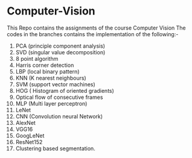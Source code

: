 # Computer-Vision
This Repo contains the assignments of the course Computer Vision
The codes in the branches contains the implementation of the following:-
1. PCA (principle component analysis)
2. SVD (singular value decomposition)
3. 8 point algorithm
4. Harris corner detection
5. LBP (local binary pattern)
6. KNN (K nearest neighbours)
7. SVM (support vector machines)
8. HOG ( Histogram of oriented gradients)
9. Optical flow of consecutive frames
10. MLP (Multi layer perceptron)
11. LeNet
12. CNN (Convolution neural Network)
13. AlexNet
14. VGG16
15. GoogLeNet
16. ResNet152
17. Clustering based segmentation.
